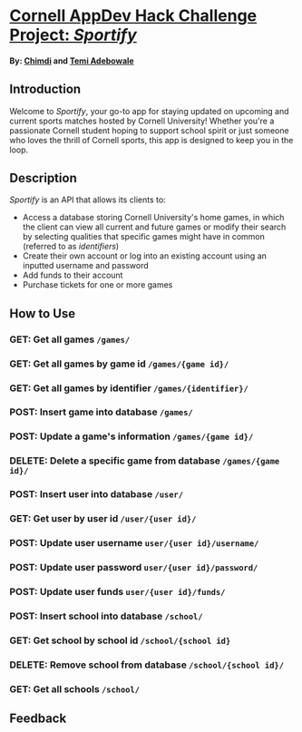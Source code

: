# [Cornell AppDev Hack Challenge Project: _Sportify_](https://github.com/3TTemi/sportify-backend)

#### By: [Chimdi](https://github.com/cejiogu) and [Temi Adebowale](https://github.com/3TTemi)

## Introduction
Welcome to _Sportify_, your go-to app for staying updated on upcoming and current sports matches hosted by Cornell University! Whether you're a passionate Cornell student hoping to support school spirit or just someone who loves the thrill of Cornell sports, this app is designed to keep you in the loop. 

## Description

_Sportify_ is an API that allows its clients to:
-  Access a database storing Cornell University's home games, in which the client can view all current and future games or modify their search by selecting qualities that specific games might have in common (referred to as _identifiers_)
- Create their own account or log into an existing account using an inputted username and password
- Add funds to their account
- Purchase tickets for one or more games

## How to Use 
### GET: Get all games `/games/`
### GET: Get all games by game id `/games/{game id}/`
### GET: Get all games by identifier `/games/{identifier}/`
### POST: Insert game into database `/games/`
### POST: Update a game's information `/games/{game id}/`
### DELETE: Delete a specific game from database `/games/{game id}/`
### POST: Insert user into database `/user/`
### GET: Get user by user id `/user/{user id}/`
### POST: Update user username `user/{user id}/username/`
### POST: Update user password `user/{user id}/password/`
### POST: Update user funds `user/{user id}/funds/`
### POST: Insert school into database `/school/`
### GET: Get school by school id `/school/{school id}`
### DELETE: Remove school from database `/school/{school id}/`
### GET: Get all schools `/school/`

## Feedback
